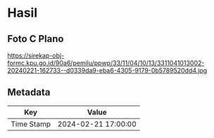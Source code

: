 # Hasil

## Foto C Plano

https://sirekap-obj-formc.kpu.go.id/90a6/pemilu/ppwp/33/11/04/10/13/3311041013002-20240221-162733--d0339da9-eba6-4305-9179-0b5789520dd4.jpg


## Metadata

| Key        | Value               |
| ---------- | ------------------- |
| Time Stamp | 2024-02-21 17:00:00 |



